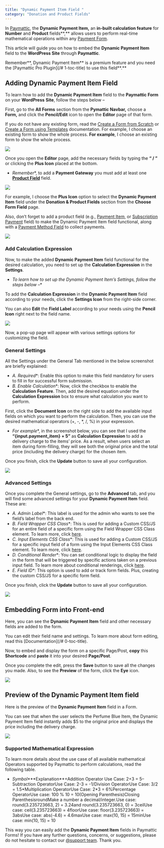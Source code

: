 ```yaml
---
title: "Dynamic Payment Item Field "
category: "Donation and Product Fields"
---
```

In [Paymattic](https://paymattic.com/), the **Dynamic Payment Item,** an **in-built calculation feature** for **Number** and **Product** fields**,** allows users to perform real-time mathematical operations within any [Payment Form](/how-to-create-your-first-payment-form-in-a-minute-and-accept-payments-with-paymattic).

This article will guide you on how to embed the **Dynamic Payment Item** field to the **WordPress Site** through **Paymattic**.

Remember**, Dynamic Payment Item** is a premium feature and you need the [Paymattic Pro Plugin](/# 1-toc-title) to use this field**.**

## Adding Dynamic Payment Item Field 

To learn how to add the **Dynamic Payment Item** field to the **Paymattic Form** on your **WordPress** **Site**, follow the steps below –

First, go to the **All Forms** section from the **Pymattic Navbar,** choose a **Form,** and click the **Pencil/Edit** icon to open the **Editor** page of that form.

If you do not have any existing form, read the [Create a Form from Scratch](/how-to-create-a-form-from-scratch-with-paymattic) or [Create a Form using Templates](/simple-form-templates) documentation. For example, I choose an existing form to show the whole process. **For example**, I choose an existing form to show the whole process.

![](/images/donation-and-product-fields/dynamic-payment-item-field/1.-Open-desired-Payment-form-scaled.webp)

Once you open the **Editor** page, add the necessary fields by typing the **“ / ”** or clicking the **Plus Icon** placed at the bottom.
- *Remember**, to add a **Payment Gateway** you must add at least one [**Product Field**](/how-to-add-payment-item-fields-in-wordpress-with-paymattic) field.

![](/images/donation-and-product-fields/dynamic-payment-item-field/2.-Plus-Icon-to-add-fields-scaled.webp)

For example, I choose the **Plus Icon** option to select the **Dynamic Payment Item** field under the **Donation &amp; Product Fields** section from the **Choose Form Field** page.

Also, don’t forget to add a product field (e.g., [Payment Item](/how-to-add-payment-item-fields-in-wordpress-with-paymattic), or [Subscription Payment](/how-to-add-susbcription-payment-item-fields-in-paymattic) field) to make the Dynamic Payment Item field functional, along with a [Payment Method Field](/how-to-use-the-payment-method-fields-section) to collect payments.

![](/images/donation-and-product-fields/dynamic-payment-item-field/3.-select-Dynamic-Payment-Item-field.webp)

### Add Calculation Expression

Now, to make the added **Dynamic Payment Item** field functional for the desired calculation, you need to set up the **Calculation Expression** in the **Settings**.
- *To learn how to set up the Dynamic Payment Item’s Settings, follow the steps below –**

To add the **Calculation Expression** in the **Dynamic Payment Item** field according to your needs, click the **Settings Icon** from the right-side corner.

You can also **Edit** the **Field Label** according to your needs using the **Pencil Icon** right next to the field name.

![](/images/donation-and-product-fields/dynamic-payment-item-field/4.-Setings-option-scaled.webp)

Now, a pop-up page will appear with various settings options for customizing the field.

### General Settings 

All the Settings under the General Tab mentioned in the below screenshot are briefly explained:
- *A. Required**: Enable this option to make this field mandatory for users to fill in for successful form submission.
- *B. Enable Calculation**: Now, click the checkbox to enable the **Calculation** **Feature**. Then, add the desired equation under the **Calculation Expression** box to ensure what calculation you want to perform.

First, click the **Document Icon** on the right side to add the available input fields on which you want to perform the calculation. Then, you can use the desired mathematical operators (+, -, \*, /, %) in your expression.
- *For example**, in the screenshot below, you can see that I used the **“{input.payment\_item} + 5”** as **Calculation Expression** to add a delivery charge to the items’ price. As a result, when users select an item during form-filling, they will see both the original price and the total price (including the delivery charge) for the chosen item.

Once you finish, click the **Update** button to save all your configuration.

![](/images/donation-and-product-fields/dynamic-payment-item-field/5.-General-Settings-scaled.webp)

### Advanced Settings 

Once you complete the General settings, go to the **Advanced** tab, and you will find some advanced settings for your **Dynamic Payment Item** field. These are:
- *A. Admin Label**: This label is used for the admin who wants to see the field’s label from the back end.
- *B. Field Wrapper CSS Class**: This is used for adding a Custom CSS/JS for an entire field of a specific form using the Field Wrapper CSS Class element. To learn more, click [here](/how-to-create-custom-css-js-in-wordpress-with-paymattic).
- *C. Input Elements CSS Class**: This is used for adding a Custom CSS/JS for a specific input field of a form using the Input Elements CSS Class element. To learn more, click [here](/how-to-create-custom-css-js-in-wordpress-with-paymattic).
- *D. Conditional Render**: You can set conditional logic to display the field in the form that will be triggered by specific actions taken on a previous input field. To learn more about conditional renderings, click [here](/how-to-use-conditional-logic-in-form-fields-with-paymattic).
- *E. Field ID**: This option is used to add or track form fields. Plus, creating the custom CSS/JS for a specific form field.

Once you finish, click the **Update** button to save all your configuration.

![](/images/donation-and-product-fields/dynamic-payment-item-field/6.-Advanced-Settings-scaled.webp)

## Embedding Form into Front-end

Here, you can see the **Dynamic Payment Item** field and other necessary fields are added to the form.

You can edit their field name and settings. To learn more about form editing, read this [Documentation](/# 0-toc-title).

Now, to embed and display the form on a specific Page/Post, **copy** this **Shortcode** and **paste** it into your desired **Page/Post**.

Once you complete the edit, press the **Save** button to save all the changes you made.
Also, to see the **Preview** of the form, click the **Eye** icon.

![](/images/donation-and-product-fields/dynamic-payment-item-field/7.-Save-Form-scaled.webp)

## Preview of the Dynamic Payment Item field

Here is the preview of the **Dynamic Payment Item** field in a Form.

You can see that when the user selects the Perfume Blue Item, the Dynamic Payment Item field instantly adds $5 to the original price and displays the price including the delivery charge.

![](/images/donation-and-product-fields/dynamic-payment-item-field/8.-Form-Preview.webp)

### Supported Mathematical Expression

To learn more details about the use case of all available mathematical Operators supported by Paymattic to perform calculations, read the following table.
- *Symbol****Explanation**+Addition Operator
Use Case: 2+3 = 5–Subtraction OperatorUse Case: 2-3 = -1/Division OperatorUse Case: 3/2 = 1.5\*Multiplication OperatorUse Case: 2\*3 = 6%Percentage OperatorUse case: 100 % 10 = 10(Opening Parenthesis)Closing ParenthesisroundMake a number a decimal/integer.Use case: round(3.235723663, 2) = 3.24and round(3.235723663, 0) = 3ceilUse case: ceil(3.235723663) = 4floorUse case: floor(3.235723663) = 3absUse case: abs(-4.6) = 4.6maxUse case: max(10, 15) = 15minUse case: min(10, 15) = 10

This way you can easily add the **Dynamic Payment Item** fields in Paymattic Forms!
If you have any further questions, concerns, or suggestions, please do not hesitate to contact our [@support team](https://wpmanageninja.com/support-tickets/?utm_source=wpmn&utm_medium=home&utm_campaign=site#/). Thank you.